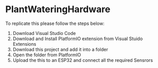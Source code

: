 # PlantWateringHardware
To replicate this please follow the steps below:
1. Download Visual Studio Code
2. Download and Install PlatformIO extension from Visual Stuido Extensions 
3. Download this project and add it into a folder
4. Open the folder from PlatformIO
5. Upload the this to an ESP32 and connect all the required Sensrors
